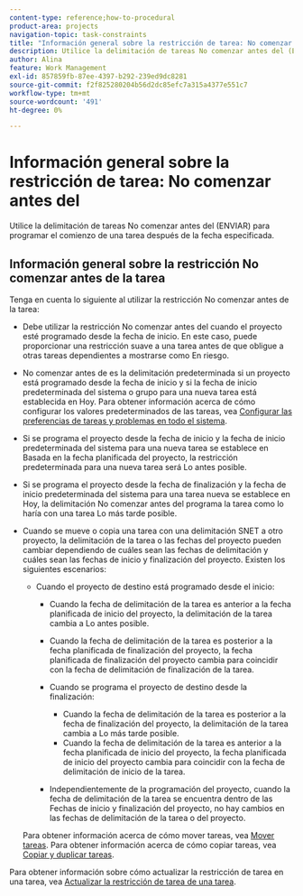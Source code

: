 ```yaml
---
content-type: reference;how-to-procedural
product-area: projects
navigation-topic: task-constraints
title: "Información general sobre la restricción de tarea: No comenzar antes del"
description: Utilice la delimitación de tareas No comenzar antes del (ENVIAR) para programar el comienzo de una tarea después de la fecha especificada.
author: Alina
feature: Work Management
exl-id: 857859fb-87ee-4397-b292-239ed9dc8281
source-git-commit: f2f825280204b56d2dc85efc7a315a4377e551c7
workflow-type: tm+mt
source-wordcount: '491'
ht-degree: 0%

---
```


# Información general sobre la restricción de tarea: No comenzar antes del

Utilice la delimitación de tareas No comenzar antes del (ENVIAR) para programar el comienzo de una tarea después de la fecha especificada.

## Información general sobre la restricción No comenzar antes de la tarea

Tenga en cuenta lo siguiente al utilizar la restricción No comenzar antes de la tarea:

* Debe utilizar la restricción No comenzar antes del cuando el proyecto esté programado desde la fecha de inicio. En este caso, puede proporcionar una restricción suave a una tarea antes de que obligue a otras tareas dependientes a mostrarse como En riesgo.
* No comenzar antes de es la delimitación predeterminada si un proyecto está programado desde la fecha de inicio y si la fecha de inicio predeterminada del sistema o grupo para una nueva tarea está establecida en Hoy. Para obtener información acerca de cómo configurar los valores predeterminados de las tareas, vea [Configurar las preferencias de tareas y problemas en todo el sistema](../../../administration-and-setup/set-up-workfront/configure-system-defaults/set-task-issue-preferences.md).

* Si se programa el proyecto desde la fecha de inicio y la fecha de inicio predeterminada del sistema para una nueva tarea se establece en Basada en la fecha planificada del proyecto, la restricción predeterminada para una nueva tarea será Lo antes posible.
* Si se programa el proyecto desde la fecha de finalización y la fecha de inicio predeterminada del sistema para una tarea nueva se establece en Hoy, la delimitación No comenzar antes del programa la tarea como lo haría con una tarea Lo más tarde posible.
* Cuando se mueve o copia una tarea con una delimitación SNET a otro proyecto, la delimitación de la tarea o las fechas del proyecto pueden cambiar dependiendo de cuáles sean las fechas de delimitación y cuáles sean las fechas de inicio y finalización del proyecto. Existen los siguientes escenarios:

   * Cuando el proyecto de destino está programado desde el inicio:

      * Cuando la fecha de delimitación de la tarea es anterior a la fecha planificada de inicio del proyecto, la delimitación de la tarea cambia a Lo antes posible.
      * Cuando la fecha de delimitación de la tarea es posterior a la fecha planificada de finalización del proyecto, la fecha planificada de finalización del proyecto cambia para coincidir con la fecha de delimitación de finalización de la tarea.

      * Cuando se programa el proyecto de destino desde la finalización:

         * Cuando la fecha de delimitación de la tarea es posterior a la fecha de finalización del proyecto, la delimitación de la tarea cambia a Lo más tarde posible.
         * Cuando la fecha de delimitación de la tarea es anterior a la fecha planificada de inicio del proyecto, la fecha planificada de inicio del proyecto cambia para coincidir con la fecha de delimitación de inicio de la tarea.

      * Independientemente de la programación del proyecto, cuando la fecha de delimitación de la tarea se encuentra dentro de las Fechas de inicio y finalización del proyecto, no hay cambios en las fechas de delimitación de la tarea o del proyecto.

  Para obtener información acerca de cómo mover tareas, vea [Mover tareas](../../../manage-work/tasks/manage-tasks/move-tasks.md). Para obtener información acerca de cómo copiar tareas, vea [Copiar y duplicar tareas](../../../manage-work/tasks/manage-tasks/copy-and-duplicate-tasks.md).

Para obtener información sobre cómo actualizar la restricción de tarea en una tarea, vea [Actualizar la restricción de tarea de una tarea](../../../manage-work/tasks/task-constraints/update-task-constraint-of-task.md).

<!--
<div data-mc-conditions="QuicksilverOrClassic.Draft mode">
<h2>Use the Start No Earlier Than Task Constraint</h2>
<p>(NOTE:&nbsp;replaced with new article linked above)&nbsp;</p>
<p>To update the Task Constraint to Start No Later Than:</p>
<ol>
<li value="1">Go to a task whose Task Constraint you want to update.</li>
<li value="2"> <p data-mc-conditions="QuicksilverOrClassic.Quicksilver">Click the <strong>More</strong> icon <img src="assets/qs-more-icon-on-an-object.png"> next to the task name, then click <strong>Edit</strong>.</p> </li>
<li value="3">In the <strong>Overview</strong> section, expand the <strong>Task Constraint</strong> drop-down menu.</li>
<li value="4"> <p>Select <strong>Start No Earlier Than</strong>.</p> </li>
<li value="5"> <p>Specify a <strong>Planned Start Date</strong>.</p> <p>This is the date by which the task must start, and not earlier than this date. </p> </li>
<li value="6">Click <strong>Save Changes</strong>.</li>
</ol>
</div>
-->
